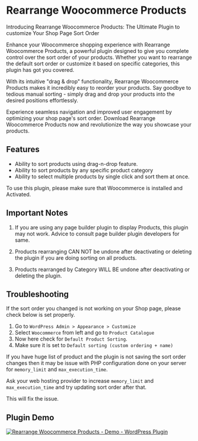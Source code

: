 # Rearrange Woocommerce Products

Introducing Rearrange Woocommerce Products: The Ultimate Plugin to customize Your Shop Page Sort Order

Enhance your Woocommerce shopping experience with Rearrange Woocommerce Products, a powerful plugin designed to give you complete control over the sort order of your products. Whether you want to rearrange the default sort order or customize it based on specific categories, this plugin has got you covered.

With its intuitive "drag & drop" functionality, Rearrange Woocommerce Products makes it incredibly easy to reorder your products. Say goodbye to tedious manual sorting - simply drag and drop your products into the desired positions effortlessly.

Experience seamless navigation and improved user engagement by optimizing your shop page's sort order. Download Rearrange Woocommerce Products now and revolutionize the way you showcase your products.

## Features

- Ability to sort products using drag-n-drop feature.
- Ability to sort products by any specific product category
- Ability to select multiple products by single click and sort them at once.

To use this plugin, please make sure that Woocommerce is installed and Activated.

## Important Notes

1. If you are using any page builder plugin to display Products, this plugin may not work. Advice to consult page builder plugin developers for same.

2. Products rearranging CAN NOT be undone after deactivating or deleting the plugin if you are doing sorting on all products.

3. Products rearranged by Category WILL BE undone after deactivating or deleting the plugin.

## Troubleshooting

If the sort order you changed is not working on your Shop page, please check below is set properly.

1. Go to `WordPress Admin > Appearance > Customize`
2. Select `Woocommerce` from left and go to `Product Catalogue`
3. Now here check for `Default Product Sorting`.
4. Make sure it is set to `Default sorting (custom ordering + name)`

If you have huge list of product and the plugin is not saving the sort order changes then it may be issue with PHP configuration done on your server for `memory_limit` and `max_execution_time`.

Ask your web hosting provider to increase `memory_limit` and `max_execution_time` and try updating sort order after that.

This will fix the issue.

## Plugin Demo

[![Rearrange Woocommerce Products - Demo - WordPress Plugin](https://img.youtube.com/vi/3JFmaoYjZyE/0.jpg)](https://www.youtube.com/watch?v=3JFmaoYjZyE "Rearrange Woocommerce Products (V3) - Demo - WordPress Plugin")
